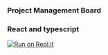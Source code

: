 ### Project Management Board

### React and typescript

[![Run on Repl.it](https://replit.com/badge/github/buentellopc/project-management-board.git)](https://replit.com/new/github/buentellopc/project-management-board.git)
